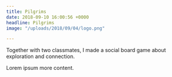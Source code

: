 ```yaml
---
title: Pilgrims
date: 2018-09-10 16:00:56 +0000
headline: Pilgrims
image: "/uploads/2018/09/04/logo.png"

---
```

Together with two classmates, I made a social board game about exploration and connection. 

Lorem ipsum more content.